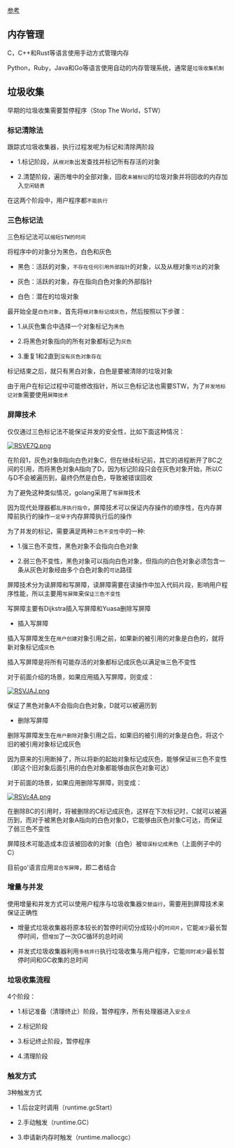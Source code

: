 [参考](https://draveness.me/golang/docs/part3-runtime/ch07-memory/golang-garbage-collector/)

## 内存管理

C，C++和Rust等语言使用手动方式管理内存

Python，Ruby，Java和Go等语言使用自动的内存管理系统，通常是`垃圾收集机制`

## 垃圾收集

早期的垃圾收集需要暂停程序（Stop The World，STW）

### 标记清除法

跟踪式垃圾收集器，执行过程发呢为标记和清除两阶段

- 1.标记阶段，从`根对象`出发查找并标记所有存活的对象

- 2.清楚阶段，遍历堆中的全部对象，回收`未被标记`的垃圾对象并将回收的内存加入`空闲链表`

在这两个阶段中，用户程序都`不能执行`

### 三色标记法

三色标记法可以`缩短STW的时间`

将程序中的对象分为黑色，白色和灰色

- 黑色：活跃的对象，`不存在任何引用外部指针`的对象，以及从根对象`可达`的对象

- 灰色：活跃的对象，存在指向白色对象的外部指针

- 白色：潜在的垃圾对象

最开始全是`白色对象`，首先将`根对象标记成灰色`，然后按照以下步骤：

- 1.从灰色集合中选择一个对象标记为`黑色`

- 2.将黑色对象指向的所有对象都标记为`灰色`

- 3.重复1和2直到`没有灰色对象存在`

标记结束之后，就只有黑白对象，白色是要被清除的垃圾对象

由于用户在标记过程中可能修改指针，所以三色标记法也需要STW，为了`并发地标记对象`需要使用`屏障技术`

### 屏障技术

仅仅通过三色标记法不能保证并发的安全性，比如下面这种情况：

[![RSVE7Q.png](https://z3.ax1x.com/2021/06/18/RSVE7Q.png)](https://imgtu.com/i/RSVE7Q)

在阶段1，灰色对象B指向白色对象C，但在继续标记前，其它的进程断开了BC之间的引用，而将黑色对象A指向了D，因为标记阶段只会在灰色对象开始，所以C与D不会被遍历到，最终仍然是白色，导致被错误回收

为了避免这种类似情况，golang采用了`写屏障`技术

因为现代处理器都`乱序执行指令`，屏障技术可以保证内存操作的顺序性，在内存屏障前执行的操作`一定早于`内存屏障执行后的操作

为了并发的标记，需要满足两种`三色不变性`中的一种:

- 1.强三色不变性，黑色对象不会指向白色对象

- 2.弱三色不变性，黑色对象可以指向白色对象，但指向的白色对象必须包含一条从灰色对象经由多个白色对象的`可达`路径

屏障技术分为读屏障和写屏障，读屏障需要在读操作中加入代码片段，影响用户程序性能，所以主要用`写屏障`来`保证三色不变性`

写屏障主要有Dijkstra插入写屏障和Yuasa删除写屏障

- 插入写屏障

插入写屏障发生在`用户创建`对象引用之前，如果新的被引用的对象是白色的，就将新对象标记成`灰色`

插入写屏障是将所有可能存活的对象都标记成灰色以满足`强`三色不变性

对于前面介绍的场景，如果应用插入写屏障，则变成：

[![RSVJAJ.png](https://z3.ax1x.com/2021/06/18/RSVJAJ.png)](https://imgtu.com/i/RSVJAJ)

保证了黑色对象A不会指向白色对象，D就可以被遍历到

- 删除写屏障

删除写屏障发生在`用户删除`对象引用之后，如果旧的被引用的对象是白色，将这个旧的被引用对象标记成灰色

因为原来的引用断掉了，所以将新的起始对象标记成灰色，能够保证`弱`三色不变性（即这个旧对象后面引用的白色对象都能够由灰色对象可达）

对于前面的场景，如果应用删除写屏障，则变成：

[![RSVc4A.png](https://z3.ax1x.com/2021/06/18/RSVc4A.png)](https://imgtu.com/i/RSVc4A)

在删除BC的引用时，将被删除的C标记成灰色，这样在下次标记时，C就可以被遍历到，而对于被黑色对象A指向的白色对象D，它能够由灰色对象C可达，而保证了弱三色不变性

屏障技术可能造成本应该被回收的对象（白色）被`错误标记成黑色`（上面例子中的C）

目前go'语言应用`混合写屏障`，即二者结合

### 增量与并发

使用增量和并发方式可以使用户程序与垃圾收集器`交替运行`，需要用到屏障技术来保证正确性

- 增量式垃圾收集器将原本较长的暂停时间切分成较小的`时间片`，它能`减少`最长暂停时间，但`增加`了一次GC循环的总时间

- 并发式垃圾收集器利用`多核并行`执行垃圾收集与用户程序，它能`同时减少`最长暂停时间和GC收集的总时间

### 垃圾收集流程

4个阶段：

- 1.标记准备（清理终止）阶段，暂停程序，所有处理器进入`安全点`

- 2.标记阶段

- 3.标记终止阶段，暂停程序

- 4.清理阶段

### 触发方式

3种触发方式

- 1.后台定时调用（runtime.gcStart）

- 2.手动触发（runtime.GC）

- 3.申请新内存时触发（runtime.mallocgc）
